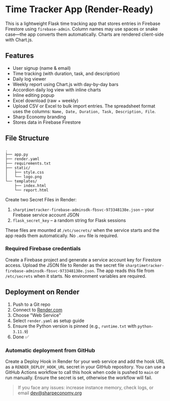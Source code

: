 # Time Tracker App (Render-Ready)

This is a lightweight Flask time tracking app that stores entries in
Firebase Firestore using `firebase-admin`. Column names may use spaces
or snake case—the app converts them automatically. Charts are rendered
client-side with Chart.js.

## Features
- User signup (name & email)
- Time tracking (with duration, task, and description)
- Daily log viewer
- Weekly report using Chart.js with day-by-day bars
- Accordion daily log view with inline charts
- Inline editing popup
- Excel download (raw + weekly)
- Upload CSV or Excel to bulk import entries. The spreadsheet format uses the columns:
  `Name, Date, Duration, Task, Description, File`.
- Sharp Economy branding
- Stores data in Firebase Firestore

## File Structure
```
.
├── app.py
├── render.yaml
├── requirements.txt
├── static/
│   ├── style.css
│   └── logo.png
└── templates/
    ├── index.html
    └── report.html
```

Create two Secret Files in Render:

1. `sharptimetracker-firebase-adminsdk-fbsvc-973348138e.json` – your Firebase service account JSON
2. `flask_secret_key` – a random string for Flask sessions

These files are mounted at `/etc/secrets/` when the service starts and the app reads them automatically. No `.env` file is required.

### Required Firebase credentials
Create a Firebase project and generate a service account key for Firestore access. Upload the JSON file to Render as the secret file `sharptimetracker-firebase-adminsdk-fbsvc-973348138e.json`. The app reads this file from `/etc/secrets` when it starts. No environment variables are required.

## Deployment on Render
1. Push to a Git repo
2. Connect to [Render.com](https://render.com/)
3. Choose "Web Service"
4. Select `render.yaml` as setup guide
5. Ensure the Python version is pinned (e.g., `runtime.txt` with `python-3.11.9`)
6. Done ✅

### Automatic deployment from GitHub
Create a Deploy Hook in Render for your web service and add the hook URL as a
`RENDER_DEPLOY_HOOK_URL` secret in your GitHub repository. You can use a
GitHub Actions workflow to call this hook when code is pushed to `main` or run
manually. Ensure the secret is set, otherwise the workflow will fail.

> If you face any issues: increase instance memory, check logs, or email dev@sharpeconomy.org
